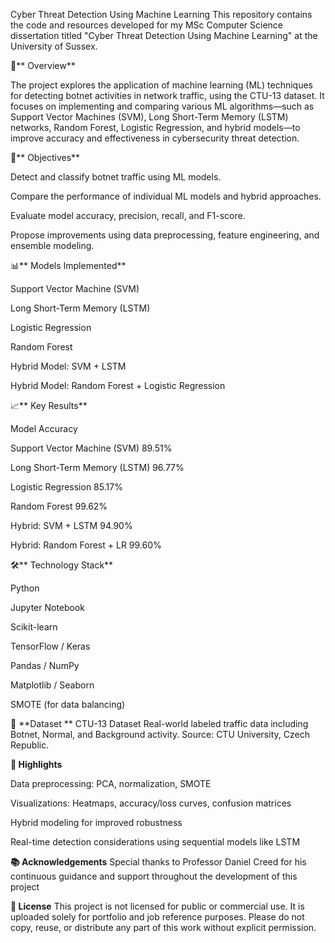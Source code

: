 Cyber Threat Detection Using Machine Learning
This repository contains the code and resources developed for my MSc Computer Science dissertation titled "Cyber Threat Detection Using Machine Learning" at the University of Sussex.

📖** Overview**

The project explores the application of machine learning (ML) techniques for detecting botnet activities in network traffic, using the CTU-13 dataset. It focuses on implementing and comparing various ML algorithms—such as Support Vector Machines (SVM), Long Short-Term Memory (LSTM) networks, Random Forest, Logistic Regression, and hybrid models—to improve accuracy and effectiveness in cybersecurity threat detection.

🎯** Objectives**

Detect and classify botnet traffic using ML models.

Compare the performance of individual ML models and hybrid approaches.

Evaluate model accuracy, precision, recall, and F1-score.

Propose improvements using data preprocessing, feature engineering, and ensemble modeling.

📊** Models Implemented**

Support Vector Machine (SVM)

Long Short-Term Memory (LSTM)

Logistic Regression

Random Forest

Hybrid Model: SVM + LSTM

Hybrid Model: Random Forest + Logistic Regression


📈** Key Results**

Model	Accuracy

Support Vector Machine (SVM)	89.51%

Long Short-Term Memory (LSTM)	96.77%

Logistic Regression	85.17%

Random Forest	99.62%

Hybrid: SVM + LSTM	94.90%

Hybrid: Random Forest + LR	99.60%


🛠** Technology Stack**

Python

Jupyter Notebook

Scikit-learn

TensorFlow / Keras

Pandas / NumPy

Matplotlib / Seaborn

SMOTE (for data balancing)


🧪 **Dataset
**
CTU-13 Dataset
Real-world labeled traffic data including Botnet, Normal, and Background activity. Source: CTU University, Czech Republic.

**📌 Highlights**

Data preprocessing: PCA, normalization, SMOTE

Visualizations: Heatmaps, accuracy/loss curves, confusion matrices

Hybrid modeling for improved robustness

Real-time detection considerations using sequential models like LSTM


**📚 Acknowledgements**
Special thanks to Professor Daniel Creed for his continuous guidance and support throughout the development of this project

**📝 License**
This project is not licensed for public or commercial use. It is uploaded solely for portfolio and job reference purposes.
Please do not copy, reuse, or distribute any part of this work without explicit permission.
